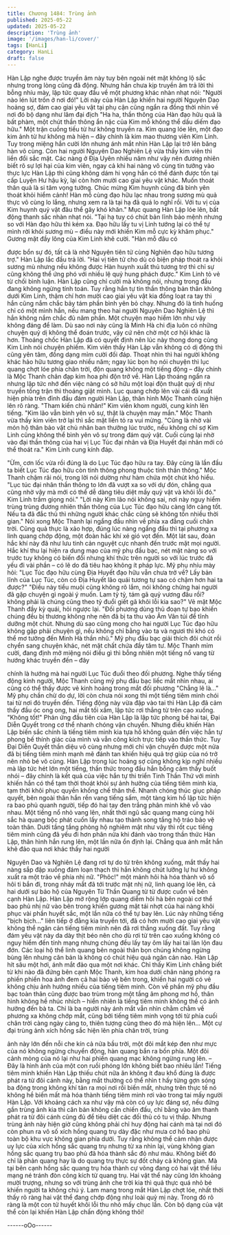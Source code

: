 ```yaml
---
title: Chương 1484: Trùng ảnh
published: 2025-05-22
updated: 2025-05-22
description: 'Trùng ảnh'
image: '/images/han-li/cover/'
tags: [HanLi]
category: HanLi
draft: false
---
```


Hàn Lập nghe được truyền âm này tuy bên ngoài nét mặt không
lộ sắc nhưng trong lòng cũng đã động.
Nhưng hắn chưa kịp truyền âm trả lời thì bỗng nhíu mày, lập tức
quay đầu về một phương khác nhàn nhạt nói: "Người nào lén lút
trốn ở nơi đó!"
Lời này của Hàn Lập khiến hai người Nguyên Dao hoảng sợ, đám
cao giai yêu vật tại phụ cận cũng ngẩn ra đồng thời nhìn về nơi
đó bộ dạng như lâm đại địch "Ha ha, thần thông của Hàn đạo hữu
quả là bất phàm, một chút thần thông ẩn nặc của Kim mỗ không
thể dấu diếm đạo hữu." Một trận cuồng tiếu từ hư không truyền
ra. Kim quang lóe lên, một đạo kim ảnh từ hư không mà hiện –
đây chính là kim mao thương viên Kim Linh. Tuy trong miệng hắn
cười lớn nhưng ánh mắt nhìn Hàn Lập lại trở lên băng hàn vô
cùng. Còn hai người Nguyên Dao Nghiên Lệ vừa thấy kim viên thì
liền đổi sắc mặt. Các nàng ở Địa Uyên nhiều năm như vậy nên
đương nhiên biết rõ sự lợi hại của kim viên, ngay cả khi hai nàng
vô cùng tin tưởng vào thực lực Hàn Lập thì cũng không dám hi
vọng hắn có thể đánh được tồn tại cấp Luyện Hư hậu kỳ, lại còn
hơn mười cao giai yêu vật khác. Muốn thoát thân quả là si tâm
vọng tưởng.
Chúc mừng Kim huynh cũng đã bình yên thoát khỏi hiểm cảnh!
Hàn mỗ cùng đạo hữu lạc nhau trong sương mù quả thực vô
cùng lo lắng, nhưng xem ra là tại hạ đã quá lo nghĩ rồi. Với tu vị
của Kim huynh quỷ vật đâu thể gây khó khăn." Mục quang Hàn
Lập lóe lên, bất động thanh sắc nhàn nhạt nói.
"Tại hạ tuy có chút bản lĩnh bảo mệnh nhưng so với Hàn đạo hữu
thì kém xa. Đạo hữu lấy tu vị Linh tướng lại có thể tự mình rời
khỏi sương mù – điều này mới khiến Kim mỗ cực kỳ khâm phục."
Gương mặt đầy lông của Kim Linh khẽ cười. "Hàn mỗ đâu có

được bổn sự đó, tất cả là nhờ Nguyên tiên tử cùng Nghiên đạo
hữu tương trợ." Hàn Lập lắc đầu trả lời.
"Hai vị tiên tử cho dù có biện pháp thoát ra khỏi sương mù nhưng
nếu không được Hàn huynh xuất thủ tương trợ thì chỉ sự cũng
không thể ứng phó với nhiều lệ quỷ hung phách được." Kim Linh
tỏ vẻ từ chối bình luận. Hàn Lập cũng chỉ cười mà không nói,
nhưng trong đầu đang không ngừng tính toán.
Tuy rằng hắn tự tin thần thông bản thân không dưới Kim Linh,
thậm chí hơn mười cao giai yêu vật kia đồng loạt ra tay thì hắn
cũng nắm chắc bảy tám phần bình yên bỏ chạy.
Nhưng đó là tình huống chỉ có một mình hắn, nếu mang theo hai
người Nguyên Dao Nghiên Lệ thì hắn không nắm chắc đủ năm
phần. Một chuyện mạo hiểm lớn như vậy không đáng để làm. Dù
sao nơi này cũng là Minh Hà chi địa luôn có những chuyện quỷ dị
không thể đoán trước, vậy cứ nên chờ một cơ hội khác là hơn.
Thoáng chốc Hàn Lập đã có quyết định nên lúc này thong dong
cùng Kim Linh nói chuyện phiếm. Kim viên thấy Hàn Lập vẫn
không có dị động thì cũng yên tâm, đồng dạng mỉm cười đối đáp.
Thoạt nhìn thì hai người không khác hảo hữu tương giao nhiều
năm; ngay lúc bọn họ nói chuyện thì lục quang chợt lóe phía chân
trời, độn quang không một tiếng động – đây chính là Mộc Thanh
chân đạp kim hoa phi độn trở về. Hàn Lập thoáng ngẩn ra nhưng
lập tức nhớ đến việc nàng có sở hữu một loại độn thuật quỷ dị
như truyền tống trận thì thoáng giật mình.
Lục quang chớp lên vài cái đã xuất hiện phía trên đỉnh đầu đám
người Hàn Lập, thân hình Mộc Thanh cũng hiện lên rõ ràng.
"Tham kiến chủ nhân!" Kim viên khom người, cung kính lên tiếng.
"Kim lão vẫn bình yên vô sự, thật là chuyện may mắn." Mộc
Thanh vừa thấy kim viên trở lại thì sắc mặt liền tỏ ra vui mừng.
"Cũng là nhờ vài món hộ thân bảo vật chủ nhân ban thưởng lúc
trước, nếu không chỉ sợ Kim Linh cũng không thể bình yên vô sự
trong đám quỷ vật. Cuối cùng lại nhờ vào đại thần thông của hai
vị Lục Túc đại nhân và Địa Huyết đại nhân mới có thể thoát ra."
Kim Linh cung kính đáp.

"Ừm, cơn lốc vừa rồi đúng là do Lục Túc đạo hữu ra tay. Đây
cũng là lần đầu ta biết Lục Túc đạo hữu còn tinh thông phong
thuộc tính thần thông." Mộc Thanh chậm rãi nói, trong lời nói
dường như hàm chứa một chút khó hiểu. "Lục túc đại nhân thần
thông to lớn đã vượt xa so với dự đón, chẳng qua cũng nhờ vậy
mà mới có thể dễ dàng tiêu diệt mấy quỷ vật và khôi lỗi đó." Kim
Linh trầm giọng nói."
"Lời này Kim lão nói không sai, nơi này nguy hiểm trùng trùng
đương nhiên thần thông của Lục Túc đạo hữu càng lớn càng tốt.
Nếu ta đã đắc thủ thì những người khác chắc cũng sẽ không tốn
nhiều thời gian." Nói xong Mộc Thanh lại ngẩng đầu nhìn về phía
xa đằng cuối chân trời.
Cũng quả thực là xảo hợp, đúng lúc nàng ngẩng đầu thì tại
phương xa linh quang chớp động, một đoàn hắc khí xé gió vọt
đến.
Một lát sau, đoàn hắc khí này đã như lưu tinh cản nguyệt cực
nhanh đến trước mặt mọi người. Hắc khí thu lại hiện ra dung mạo
của mỹ phụ đầu bạc, nét mặt nàng so với trước tuy không có biến
đổi nhưng khí thức trên người so với lúc trước đã yếu đi vài phần
– có lẽ do đã tiêu hao không ít pháp lực. Mỹ phụ nhíu mày hỏi:
"Lục Túc đạo hữu cùng Địa Huyết đạo hữu vẫn chưa trở về? Lấy
bản lĩnh của Lục Túc, còn có Địa Huyết lão quái tương tự sao có
chậm hơn hai ta được?"
"Điều này tiểu muội cũng không rõ lắm, nói không chừng hai
người đã gặp chuyện gì ngoài ý muốn. Lam tỷ tỷ, tám gã quỷ
vương đâu rồi? không phải là chúng cũng theo tỷ đuổi giết gã khôi
lỗi kia sao?" Vẻ mặt Mộc Thanh đầy kỳ quái, hỏi ngược lại.
"Đối phương dùng thủ đoạn tự bạo khiến chúng đều bị thương
không nhẹ nên đã bị ta thu vào Âm Vân túi để tĩnh dưỡng một
chút. Nhưng dù sao cũng mong cho hai người Lục Túc đạo hữu
không gặp phải chuyện gì, nếu không chỉ bằng vào ta và ngươi thì
khó có thể mơ tưởng đến Minh Hà thần nhũ." Mỹ phụ đầu bạc giải
thích đôi chút rồi chyển sang chuyện khác, nét mặt chất chứa đầy
tâm tư. Mộc Thanh mỉm cười, đang định mở miệng nói điều gì thì
bỗng nhiên một tiếng nổ vang từ hướng khác truyền đến – đây

chính là hướng mà hai người Lục Túc đuổi theo đối phương.
Nghe thấy tiếng động kinh người, Mộc Thanh cũng mỹ phụ đầu
bạc liếc mắt nhìn nhau, ai cũng có thể thấy được vẻ kinh hoảng
trong mắt đối phương "Chẳng lẽ là…" Mỹ phụ chần chừ do dự, lời
còn chưa nói xong thì một tiếng tiêm minh chói tai từ nơi đó
truyền đến. Tiếng động này vừa đập vào tai thì Hàn Lập đã cảm
thấy đầu óc ong ong, hai mắt tối xầm, lập tức rơi thẳng từ trên
cao xuống. "Không tốt!"
Phản ứng đầu tiên của Hàn Lập là lập tức phong bế hai tai, Đại
Diễn Quyết trong cơ thể nhanh chóng vận chuyển.
Nhưng điều khiến Hàn Lập biến sắc chính là tiếng tiêm minh kia
tựa hồ không quản đến việc hắn tự phong bế thính giác của mình
và vẫn công kích trực tiếp vào thần thức. Tuy Đại Diễn Quyết thần
diệu vô cùng nhưng mới chỉ vận chuyển được một nửa đã bị tiếng
tiêm minh mạnh mẽ đánh tan khiến hiệu quả trợ giúp của nó trở
nên nhỏ bé vô cùng.
Hàn Lập trong lúc hoảng sợ cũng không kịp nghĩ nhiều mà lập tức
hét lớn một tiếng, thần thức trong đầu hắn bỗng cảm thấy buốt
nhói – đây chính là kết quả của việc hắn tự thi triển Tinh Thần
Thứ với mình khiến hắn có thể tạm thời thoát khỏi sự ảnh hưởng
của tiếng tiêm minh kia, tạm thời khôi phục quyền khống chế thân
thể.
Nhanh chóng thúc giục pháp quyết, bên ngoài thân hắn rền vang
tiếng sấm, một tàng kim hồ lập tức hiện ra bao phủ quanh người,
tiếp đó hai tay đen trắng phân minh khẽ vỗ vào nhau.
Một tiếng nổ nhỏ vang lên, nhất thời ngũ sắc quang mang cùng
hôi sắc hà quang bộc phát cuốn lấy nhau tạo thành song tầng hộ
tráo bảo vệ toàn thân.
Dưới tầng tầng phòng hộ nghiêm mật như vậy thì rốt cục tiếng
tiêm minh cũng đã yếu đi hơn phân nửa khi đánh vào trong thần
thức Hàn Lập, thân hình hắn rung lên, một lần nữa ổn định lại.
Chẳng qua ánh mắt hắn khẽ đảo qua nơi khác thấy hai người

Nguyên Dao và Nghiên Lệ đang rơi tự do từ trên không xuống,
mắt thấy hai nàng sắp đập xuống đám loạn thạch thì hắn không
chút lưỡng lự hư không xuất ra một trảo về phía nhị nữ.
"Phôc!" một mảnh hôi hà hóa thành vô số hôi ti bắn đi, trong nháy
mắt đã tới trước mặt nhị nữ, linh quang lóe lên, cả hai dưới sự
bảo hộ của Nguyên Từ Thần Quang từ từ được cuốn về bên cạnh
Hàn Lập.
Hàn Lập mở rộng lớp quang diễm hôi hà bên ngoài cơ thể bao
phủ nhị nữ vào bên trong khiến gương mặt tái nhợt của hai nàng
khôi phục vài phần huyết sắc, một lần nữa có thể tự bay lên.
Lúc này những tiếng "bịch bịch…" liên tiếp ở đằng kia truyền tới,
đã có hơn mười cao giai yêu vật không thể ngăn cản tiếng tiêm
minh nên đã rơi thẳng xuống đất.
Tuy rằng đám yêu vật này da dày thịt béo nên cho dù rơi từ trên
cao xuống không có nguy hiểm đến tính mạng nhưng chúng đều
lấy tay ôm lấy hai tai lăn lộn đau đớn. Các loại hộ thể linh quang
bên ngoài thân bọn chúng không ngừng bùng lên nhưng căn bản
là không có chút hiệu quả ngăn cản nào. Hàn Lập hít sâu một hơi,
ánh mắt đảo qua một nơi khác.
Chỉ thấy Kim Linh chẳng biết từ khi nào đã đứng bên cạnh Mộc
Thanh, kim hoa dưới chân nàng phóng ra phiến phiến hoa ảnh
đem cả hai bảo vệ bên trong, khiến hai người có vẻ không chịu
ảnh hưởng nhiều của tiếng tiêm minh.
Còn về phần mỹ phụ đầu bạc toàn thân cũng được bao trùm
trong một tầng âm phong mơ hồ, thân hình không hề nhúc nhích
– hiển nhiên là tiếng tiêm minh không thề có ảnh hưởng đến bà
ta.
Chỉ là ba người này ánh mắt vẫn nhìn chằm chằm về phương xa
không chớp mắt, cũng bởi tiếng tiêm minh vọng tới từ phía cuối
chân trời càng ngày càng to, thiên tượng cũng theo đó mà hiện
lên…
Một cự đại trùng ảnh xích hồng sắc hiện lên phía chân trời, trùng

ảnh này lớn đến nỗi che kín cả nửa bầu trời, một đôi mắt kép đen
như mực của nó không ngừng chuyển động, hàn quang bắn ra
bốn phía. Một đôi cảnh mỏng của nó lại như hai phiến quang mạc
không ngừng rung lên. – Đây là hình ảnh của một con ruồi phóng
lớn không biết bao nhiêu lần!
Tiếng tiêm minh khiến Hàn Lập thiếu chút nữa ăn không ít đau
khổ đúng là được phát ra từ đôi cánh này, bằng mắt thường có
thể nhìn t hấy từng gợn sóng ba động trong không khí tản ra mọi
nơi rồi biến mất, nhưng trên thực tế nó không hề biến mất mà hóa
thành tiếng tiêm minh rơi vào trong tai mấy người Hàn Lập.
Với khoảng cách xa như vậy mà còn có uy lực đáng sợ, nếu
đứng gần trùng ảnh kia thì căn bản không cần chiến đấu, chỉ
bằng vào âm thanh phát ra từ đôi cánh cũng đủ để tiêu diệt các
đối thủ có tu vị thấp.
Nhưng trùng ảnh này hiện giờ cũng không phải chỉ huy động hai
cánh mà tại nơi đó còn phun ra vô số xích hồng quang trụ dày
đặc như mưa cơ hồ bao phủ toàn bộ khu vực không gian phía
dưới.
Tuy rằng không thể cảm nhận được uy lực của xích hồng sắc
quang trụ nhưng từ xa nhìn lại, vùng không gian hồng sắc quang
trụ bao phủ đã hóa thành sắc đỏ như máu. Không biết đó chỉ là
phản quang hay là do quang trụ thực sự đốt cháy cả không gian.
Mà tại bên cạnh hồng sắc quang trụ hóa thành cự võng đang có
hai vật thể liều mạng né tránh đòn công kích từ quang trụ.
Hai vật thể này cũng lớn khoảng mười trượng, nhưng so với trùng
ảnh che trời kia thì quả thực quá nhỏ bé khiến người ta không
chú ý. Lam mang trong mắt Hàn Lập chợt lóe, nhất thời thấy rõ
ràng hai vật thể đang chớp động như loài quỷ mị này.
Trong đó rõ ràng là một con tử huyết khôi lỗi thu nhỏ mấy chục
lần. Còn bộ dạng của vật thể còn lại khiến Hàn Lập chấn động
không thôi!

------oOo------
